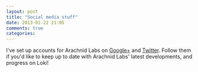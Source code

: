 ```yaml
---
layout: post
title: "Social media stuff"
date: 2013-01-22 21:05
comments: true
categories: 
---
```


I've set up accounts for Arachnid Labs on [Google+](https://plus.google.com/102498818006624473472/posts) and [Twitter](https://twitter.com/ArachnidLabs). Follow them if you'd like to keep up to date with Arachnid Labs' latest developments, and progress on Loki!
